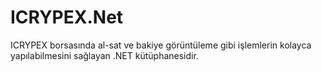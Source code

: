 # ICRYPEX.Net
ICRYPEX borsasında al-sat ve bakiye görüntüleme gibi işlemlerin kolayca yapılabilmesini sağlayan .NET kütüphanesidir.
